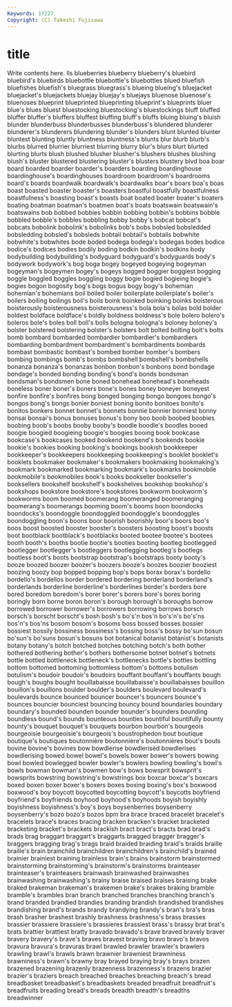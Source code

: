 ```yaml
---
Keywords: 17227 
Copyright: (C) Takeshi Fujisawa
---
```


# title

Write contents here.
lls
blueberries blueberry blueberry's bluebird bluebird's bluebirds bluebottle bluebottle's bluebottles blued
bluefish bluefishes bluefish's bluegrass bluegrass's blueing blueing's bluejacket bluejacket's bluejackets
bluejay bluejay's bluejays bluenose bluenose's bluenoses blueprint blueprinted blueprinting blueprint's
blueprints bluer blue's blues bluest bluestocking bluestocking's bluestockings bluff bluffed
bluffer bluffer's bluffers bluffest bluffing bluff's bluffs bluing bluing's bluish
blunder blunderbuss blunderbusses blunderbuss's blundered blunderer blunderer's blunderers blundering blunder's
blunders blunt blunted blunter bluntest blunting bluntly bluntness bluntness's blunts
blur blurb blurb's blurbs blurred blurrier blurriest blurring blurry blur's
blurs blurt blurted blurting blurts blush blushed blusher blusher's blushers
blushes blushing blush's bluster blustered blustering bluster's blusters blustery blvd
boa boar board boarded boarder boarder's boarders boarding boardinghouse boardinghouse's
boardinghouses boardroom boardroom's boardrooms board's boards boardwalk boardwalk's boardwalks boar's
boars boa's boas boast boasted boaster boaster's boasters boastful boastfully
boastfulness boastfulness's boasting boast's boasts boat boated boater boater's boaters
boating boatman boatman's boatmen boat's boats boatswain boatswain's boatswains bob
bobbed bobbies bobbin bobbing bobbin's bobbins bobble bobbled bobble's bobbles
bobbling bobby bobby's bobcat bobcat's bobcats bobolink bobolink's bobolinks bob's
bobs bobsled bobsledded bobsledding bobsled's bobsleds bobtail bobtail's bobtails bobwhite
bobwhite's bobwhites bode boded bodega bodega's bodegas bodes bodice bodice's
bodices bodies bodily boding bodkin bodkin's bodkins body bodybuilding bodybuilding's
bodyguard bodyguard's bodyguards body's bodywork bodywork's bog boga bogey bogeyed
bogeying bogeyman bogeyman's bogeymen bogey's bogeys bogged boggier boggiest bogging
boggle boggled boggles boggling boggy bogie bogied bogieing bogie's bogies
bogon bogosity bog's bogs bogus bogy bogy's bohemian bohemian's bohemians
boil boiled boiler boilerplate boilerplate's boiler's boilers boiling boilings boil's
boils boink boinked boinking boinks boisterous boisterously boisterousness boisterousness's bola
bola's bolas bold bolder boldest boldface boldface's boldly boldness boldness's
bole bolero bolero's boleros bole's boles boll boll's bolls bologna
bologna's boloney boloney's bolster bolstered bolstering bolster's bolsters bolt bolted
bolting bolt's bolts bomb bombard bombarded bombardier bombardier's bombardiers bombarding
bombardment bombardment's bombardments bombards bombast bombastic bombast's bombed bomber bomber's
bombers bombing bombings bomb's bombs bombshell bombshell's bombshells bonanza bonanza's
bonanzas bonbon bonbon's bonbons bond bondage bondage's bonded bonding bonding's
bond's bonds bondsman bondsman's bondsmen bone boned bonehead bonehead's boneheads
boneless boner boner's boners bone's bones boney boneyer boneyest bonfire
bonfire's bonfires bong bonged bonging bongo bongoes bongo's bongos bong's
bongs bonier boniest boning bonito bonitoes bonito's bonitos bonkers bonnet
bonnet's bonnets bonnie bonnier bonniest bonny bonsai bonsai's bonus bonuses
bonus's bony boo boob boobed boobies boobing boob's boobs booby
booby's boodle boodle's boodles booed boogie boogied boogieing boogie's boogies
booing book bookcase bookcase's bookcases booked bookend bookend's bookends bookie
bookie's bookies booking booking's bookings bookish bookkeeper bookkeeper's bookkeepers bookkeeping
bookkeeping's booklet booklet's booklets bookmaker bookmaker's bookmakers bookmaking bookmaking's bookmark
bookmarked bookmarking bookmark's bookmarks bookmobile bookmobile's bookmobiles book's books bookseller
bookseller's booksellers bookshelf bookshelf's bookshelves bookshop bookshop's bookshops bookstore bookstore's
bookstores bookworm bookworm's bookworms boom boomed boomerang boomeranged boomeranging boomerang's
boomerangs booming boom's booms boon boondocks boondocks's boondoggle boondoggled boondoggle's
boondoggles boondoggling boon's boons boor boorish boorishly boor's boors boo's
boos boost boosted booster booster's boosters boosting boost's boosts boot
bootblack bootblack's bootblacks booted bootee bootee's bootees booth booth's booths
bootie bootie's booties booting bootleg bootlegged bootlegger bootlegger's bootleggers bootlegging
bootleg's bootlegs bootless boot's boots bootstrap bootstrap's bootstraps booty booty's
booze boozed boozer boozer's boozers booze's boozes boozier booziest boozing
boozy bop bopped bopping bop's bops borax borax's bordello bordello's
bordellos border bordered bordering borderland borderland's borderlands borderline borderline's borderlines
border's borders bore bored boredom boredom's borer borer's borers bore's
bores boring boringly born borne boron boron's borough borough's boroughs
borrow borrowed borrower borrower's borrowers borrowing borrows borsch borsch's borscht
borscht's bosh bosh's bo's'n bos'n bo's'n's bo's'ns bos'n's bos'ns bosom
bosom's bosoms boss bossed bosses bossier bossiest bossily bossiness bossiness's
bossing boss's bossy bo'sun bosun bo'sun's bo'suns bosun's bosuns bot
botanical botanist botanist's botanists botany botany's botch botched botches botching
botch's both bother bothered bothering bother's bothers bothersome botnet botnet's
botnets bottle bottled bottleneck bottleneck's bottlenecks bottle's bottles bottling bottom
bottomed bottoming bottomless bottom's bottoms botulism botulism's boudoir boudoir's boudoirs
bouffant bouffant's bouffants bough bough's boughs bought bouillabaisse bouillabaisse's bouillabaisses
bouillon bouillon's bouillons boulder boulder's boulders boulevard boulevard's boulevards bounce
bounced bouncer bouncer's bouncers bounce's bounces bouncier bounciest bouncing bouncy
bound boundaries boundary boundary's bounded bounden bounder bounder's bounders bounding
boundless bound's bounds bounteous bounties bountiful bountifully bounty bounty's bouquet
bouquet's bouquets bourbon bourbon's bourgeois bourgeoisie bourgeoisie's bourgeois's boustrophedon bout
boutique boutique's boutiques boutonnière boutonnière's boutonnières bout's bouts bovine bovine's
bovines bow bowdlerise bowdlerised bowdlerises bowdlerising bowed bowel bowel's bowels
bower bower's bowers bowing bowl bowled bowlegged bowler bowler's bowlers
bowling bowling's bowl's bowls bowman bowman's bowmen bow's bows bowsprit
bowsprit's bowsprits bowstring bowstring's bowstrings box boxcar boxcar's boxcars boxed
boxen boxer boxer's boxers boxes boxing boxing's box's boxwood boxwood's
boy boycott boycotted boycotting boycott's boycotts boyfriend boyfriend's boyfriends boyhood
boyhood's boyhoods boyish boyishly boyishness boyishness's boy's boys boysenberries boysenberry
boysenberry's bozo bozo's bozos bpm bra brace braced bracelet bracelet's
bracelets brace's braces bracing bracken bracken's bracket bracketed bracketing bracket's
brackets brackish bract bract's bracts brad brad's brads brag braggart
braggart's braggarts bragged bragger bragger's braggers bragging brag's brags braid
braided braiding braid's braids braille braille's brain brainchild brainchildren brainchildren's
brainchild's brained brainier brainiest braining brainless brain's brains brainstorm brainstormed
brainstorming brainstorming's brainstorm's brainstorms brainteaser brainteaser's brainteasers brainwash brainwashed brainwashes
brainwashing brainwashing's brainy braise braised braises braising brake braked brakeman
brakeman's brakemen brake's brakes braking bramble bramble's brambles bran branch
branched branches branching branch's brand branded brandied brandies branding brandish
brandished brandishes brandishing brand's brands brandy brandying brandy's bran's bra's
bras brash brasher brashest brashly brashness brashness's brass brasses brassier
brassiere brassiere's brassieres brassiest brass's brassy brat brat's brats brattier
brattiest bratty bravado bravado's brave braved bravely braver bravery bravery's
brave's braves bravest braving bravo bravo's bravos bravura bravura's bravuras
brawl brawled brawler brawler's brawlers brawling brawl's brawls brawn brawnier
brawniest brawniness brawniness's brawn's brawny bray brayed braying bray's brays
brazen brazened brazening brazenly brazenness brazenness's brazens brazier brazier's braziers
breach breached breaches breaching breach's bread breadbasket breadbasket's breadbaskets breaded
breadfruit breadfruit's breadfruits breading bread's breads breadth breadth's breadths breadwinner
